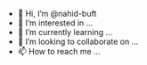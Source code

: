 - 👋 Hi, I’m @nahid-buft
- 👀 I’m interested in ...
- 🌱 I’m currently learning ...
- 💞️ I’m looking to collaborate on ...
- 📫 How to reach me ...

<!---
nahid-buft/nahid-buft is a ✨ special ✨ repository because its `README.md` (this file) appears on your GitHub profile.
You can click the Preview link to take a look at your changes.
--->
